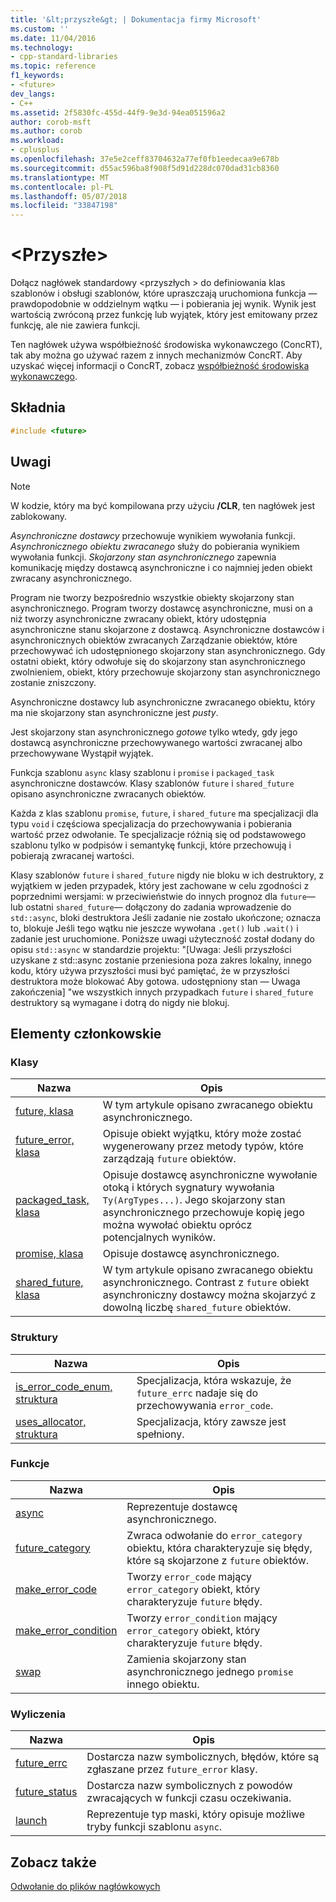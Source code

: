 ```yaml
---
title: '&lt;przyszłe&gt; | Dokumentacja firmy Microsoft'
ms.custom: ''
ms.date: 11/04/2016
ms.technology:
- cpp-standard-libraries
ms.topic: reference
f1_keywords:
- <future>
dev_langs:
- C++
ms.assetid: 2f5830fc-455d-44f9-9e3d-94ea051596a2
author: corob-msft
ms.author: corob
ms.workload:
- cplusplus
ms.openlocfilehash: 37e5e2ceff83704632a77ef0fb1eedecaa9e678b
ms.sourcegitcommit: d55ac596ba8f908f5d91d228dc070dad31cb8360
ms.translationtype: MT
ms.contentlocale: pl-PL
ms.lasthandoff: 05/07/2018
ms.locfileid: "33847198"
---
```

# <a name="ltfuturegt"></a>&lt;Przyszłe&gt;

Dołącz nagłówek standardowy \<przyszłych > do definiowania klas szablonów i obsługi szablonów, które upraszczają uruchomiona funkcja — prawdopodobnie w oddzielnym wątku — i pobierania jej wynik. Wynik jest wartością zwróconą przez funkcję lub wyjątek, który jest emitowany przez funkcję, ale nie zawiera funkcji.

Ten nagłówek używa współbieżność środowiska wykonawczego (ConcRT), tak aby można go używać razem z innych mechanizmów ConcRT. Aby uzyskać więcej informacji o ConcRT, zobacz [współbieżność środowiska wykonawczego](../parallel/concrt/concurrency-runtime.md).

## <a name="syntax"></a>Składnia

```cpp
#include <future>
```

## <a name="remarks"></a>Uwagi

> [!NOTE]
> W kodzie, który ma być kompilowana przy użyciu **/CLR**, ten nagłówek jest zablokowany.

*Asynchroniczne dostawcy* przechowuje wynikiem wywołania funkcji. *Asynchronicznego obiektu zwracanego* służy do pobierania wynikiem wywołania funkcji. *Skojarzony stan asynchronicznego* zapewnia komunikację między dostawcą asynchroniczne i co najmniej jeden obiekt zwracany asynchronicznego.

Program nie tworzy bezpośrednio wszystkie obiekty skojarzony stan asynchronicznego. Program tworzy dostawcę asynchroniczne, musi on a niż tworzy asynchroniczne zwracany obiekt, który udostępnia asynchroniczne stanu skojarzone z dostawcą. Asynchroniczne dostawców i asynchronicznych obiektów zwracanych Zarządzanie obiektów, które przechowywać ich udostępnionego skojarzony stan asynchronicznego. Gdy ostatni obiekt, który odwołuje się do skojarzony stan asynchronicznego zwolnieniem, obiekt, który przechowuje skojarzony stan asynchronicznego zostanie zniszczony.

Asynchroniczne dostawcy lub asynchroniczne zwracanego obiektu, który ma nie skojarzony stan asynchroniczne jest *pusty*.

Jest skojarzony stan asynchronicznego *gotowe* tylko wtedy, gdy jego dostawcą asynchroniczne przechowywanego wartości zwracanej albo przechowywane Wystąpił wyjątek.

Funkcja szablonu `async` klasy szablonu i `promise` i `packaged_task` asynchroniczne dostawców. Klasy szablonów `future` i `shared_future` opisano asynchroniczne zwracanych obiektów.

Każda z klas szablonu `promise`, `future`, i `shared_future` ma specjalizacji dla typu `void` i częściowa specjalizacja do przechowywania i pobierania wartość przez odwołanie. Te specjalizacje różnią się od podstawowego szablonu tylko w podpisów i semantykę funkcji, które przechowują i pobierają zwracanej wartości.

Klasy szablonów `future` i `shared_future` nigdy nie bloku w ich destruktory, z wyjątkiem w jeden przypadek, który jest zachowane w celu zgodności z poprzednimi wersjami: w przeciwieństwie do innych prognoz dla `future`— lub ostatni `shared_future`— dołączony do zadania wprowadzenie do `std::async`, bloki destruktora Jeśli zadanie nie zostało ukończone; oznacza to, blokuje Jeśli tego wątku nie jeszcze wywołana `.get()` lub `.wait()` i zadanie jest uruchomione. Poniższe uwagi użyteczność został dodany do opisu `std::async` w standardzie projektu: "[Uwaga: Jeśli przyszłości uzyskane z std::async zostanie przeniesiona poza zakres lokalny, innego kodu, który używa przyszłości musi być pamiętać, że w przyszłości destruktora może blokować Aby gotowa. udostępniony stan — Uwaga zakończenia] "we wszystkich innych przypadkach `future` i `shared_future` destruktory są wymagane i dotrą do nigdy nie blokuj.

## <a name="members"></a>Elementy członkowskie

### <a name="classes"></a>Klasy

|Nazwa|Opis|
|----------|-----------------|
|[future, klasa](../standard-library/future-class.md)|W tym artykule opisano zwracanego obiektu asynchronicznego.|
|[future_error, klasa](../standard-library/future-error-class.md)|Opisuje obiekt wyjątku, który może zostać wygenerowany przez metody typów, które zarządzają `future` obiektów.|
|[packaged_task, klasa](../standard-library/packaged-task-class.md)|Opisuje dostawcę asynchroniczne wywołanie otoką i których sygnatury wywołania `Ty(ArgTypes...)`. Jego skojarzony stan asynchronicznego przechowuje kopię jego można wywołać obiektu oprócz potencjalnych wyników.|
|[promise, klasa](../standard-library/promise-class.md)|Opisuje dostawcę asynchronicznego.|
|[shared_future, klasa](../standard-library/shared-future-class.md)|W tym artykule opisano zwracanego obiektu asynchronicznego. Contrast z `future` obiekt asynchroniczny dostawcy można skojarzyć z dowolną liczbę `shared_future` obiektów.|

### <a name="structures"></a>Struktury

|Nazwa|Opis|
|----------|-----------------|
|[is_error_code_enum, struktura](../standard-library/is-error-code-enum-structure.md)|Specjalizacja, która wskazuje, że `future_errc` nadaje się do przechowywania `error_code`.|
|[uses_allocator, struktura](../standard-library/uses-allocator-structure.md)|Specjalizacja, który zawsze jest spełniony.|

### <a name="functions"></a>Funkcje

|Nazwa|Opis|
|----------|-----------------|
|[async](../standard-library/future-functions.md#async)|Reprezentuje dostawcę asynchronicznego.|
|[future_category](../standard-library/future-functions.md#future_category)|Zwraca odwołanie do `error_category` obiektu, która charakteryzuje się błędy, które są skojarzone z `future` obiektów.|
|[make_error_code](../standard-library/future-functions.md#make_error_code)|Tworzy `error_code` mający `error_category` obiekt, który charakteryzuje `future` błędy.|
|[make_error_condition](../standard-library/future-functions.md#make_error_condition)|Tworzy `error_condition` mający `error_category` obiekt, który charakteryzuje `future` błędy.|
|[swap](../standard-library/future-functions.md#swap)|Zamienia skojarzony stan asynchronicznego jednego `promise` innego obiektu.|

### <a name="enumerations"></a>Wyliczenia

|Nazwa|Opis|
|----------|-----------------|
|[future_errc](../standard-library/future-enums.md#future_errc)|Dostarcza nazw symbolicznych, błędów, które są zgłaszane przez `future_error` klasy.|
|[future_status](../standard-library/future-enums.md#future_status)|Dostarcza nazw symbolicznych z powodów zwracających w funkcji czasu oczekiwania.|
|[launch](../standard-library/future-enums.md#launch)|Reprezentuje typ maski, który opisuje możliwe tryby funkcji szablonu `async`.|

## <a name="see-also"></a>Zobacz także

[Odwołanie do plików nagłówkowych](../standard-library/cpp-standard-library-header-files.md)<br/>
